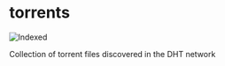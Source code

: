 torrents 
========
![Indexed](https://img.shields.io/badge/indexed-138102-blue)

Collection of torrent files discovered in the DHT network

